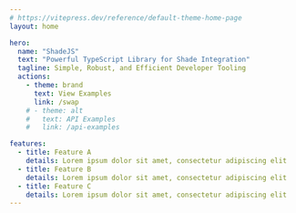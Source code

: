 ```yaml
---
# https://vitepress.dev/reference/default-theme-home-page
layout: home

hero:
  name: "ShadeJS"
  text: "Powerful TypeScript Library for Shade Integration"
  tagline: Simple, Robust, and Efficient Developer Tooling
  actions:
    - theme: brand
      text: View Examples
      link: /swap
    # - theme: alt
    #   text: API Examples
    #   link: /api-examples

features:
  - title: Feature A
    details: Lorem ipsum dolor sit amet, consectetur adipiscing elit
  - title: Feature B
    details: Lorem ipsum dolor sit amet, consectetur adipiscing elit
  - title: Feature C
    details: Lorem ipsum dolor sit amet, consectetur adipiscing elit
---
```


